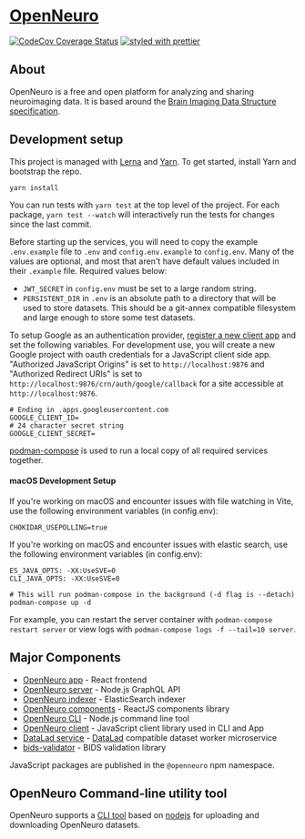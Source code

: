 # [OpenNeuro](https://openneuro.org)

[![CodeCov Coverage Status](https://codecov.io/gh/OpenNeuroOrg/openneuro/branch/master/graph/badge.svg)](https://codecov.io/gh/OpenNeuroOrg/openneuro)
[![styled with prettier](https://img.shields.io/badge/styled_with-prettier-ff69b4.svg)](https://github.com/prettier/prettier)

## About

OpenNeuro is a free and open platform for analyzing and sharing neuroimaging data. It is based around the [Brain Imaging Data Structure specification](http://bids.neuroimaging.io/).

## Development setup

This project is managed with [Lerna](https://lerna.js.org/) and [Yarn](https://yarnpkg.com/). To get started, install Yarn and bootstrap the repo.

```shell
yarn install
```

You can run tests with `yarn test` at the top level of the project. For each package, `yarn test --watch` will interactively run the tests for changes since the last commit.

Before starting up the services, you will need to copy the example `.env.example` file to `.env` and `config.env.example` to `config.env`. Many of the values are optional, and most that aren't have default values included in their `.example` file. Required values below:

- `JWT_SECRET` in `config.env` must be set to a large random string.
- `PERSISTENT_DIR` in `.env` is an absolute path to a directory that will be used to store datasets. This should be a git-annex compatible filesystem and large enough to store some test datasets.

To setup Google as an authentication provider, [register a new client app](https://developers.google.com/identity/protocols/oauth2/javascript-implicit-flow) and set the following variables. For development use, you will create a new Google project with oauth credentials for a JavaScript client side app. "Authorized JavaScript Origins" is set to `http://localhost:9876` and "Authorized Redirect URIs" is set to `http://localhost:9876/crn/auth/google/callback` for a site accessible at `http://localhost:9876`.

```
# Ending in .apps.googleusercontent.com
GOOGLE_CLIENT_ID=
# 24 character secret string
GOOGLE_CLIENT_SECRET=
```

[podman-compose](https://github.com/containers/podman-compose) is used to run a local copy of all required services together.

#### macOS Development Setup

If you're working on macOS and encounter issues with file watching in Vite, use the following environment variables (in config.env):

```
CHOKIDAR_USEPOLLING=true
```

If you're working on macOS and encounter issues with elastic search, use the following environment variables (in config.env):

```
ES_JAVA_OPTS: -XX:UseSVE=0
CLI_JAVA_OPTS: -XX:UseSVE=0
```

```shell
# This will run podman-compose in the background (-d flag is --detach)
podman-compose up -d
```

For example, you can restart the server container with `podman-compose restart server` or view logs with `podman-compose logs -f --tail=10 server`.

## Major Components

- [OpenNeuro app](https://github.com/OpenNeuroOrg/openneuro/tree/master/packages/openneuro-app) - React frontend
- [OpenNeuro server](https://github.com/OpenNeuroOrg/openneuro/tree/master/packages/openneuro-server) - Node.js GraphQL API
- [OpenNeuro indexer](https://github.com/OpenNeuroOrg/openneuro/tree/master/packages/openneuro-indexer) - ElasticSearch indexer
- [OpenNeuro components](https://github.com/OpenNeuroOrg/openneuro/tree/master/packages/openneuro-components) - ReactJS components library
- [OpenNeuro CLI](packages/openneuro-cli) - Node.js command line tool
- [OpenNeuro client](https://github.com/OpenNeuroOrg/openneuro/tree/master/packages/openneuro-client) - JavaScript client library used in CLI and App
- [DataLad service](https://github.com/OpenNeuroOrg/datalad-service) - [DataLad](http://datalad.org/) compatible dataset worker microservice
- [bids-validator](https://github.com/bids-standard/bids-validator) - BIDS validation library

JavaScript packages are published in the `@openneuro` npm namespace.

## OpenNeuro Command-line utility tool

OpenNeuro supports a [CLI tool](https://docs.openneuro.org/openneuro-packages-openneuro-cli-readme) based on [nodejs](https://nodejs.org/en/) for uploading and downloading OpenNeuro datasets.
